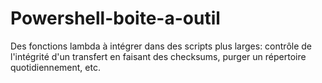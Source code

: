 # Powershell-boite-a-outil
Des fonctions lambda à intégrer dans des scripts plus larges:
contrôle de l'intégrité d'un transfert en faisant des checksums, purger un répertoire quotidiennement, etc.
